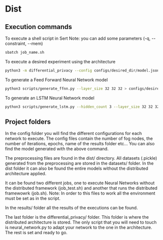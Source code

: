 # Dist

## Execution commands 

To execute a shell script in Sert 
Note: you can add some parameters (-q, --constraint, --mem)

```bash
sbatch job_name.sh
```

To execute a desired experiment using the architecture

```bash
python3 -m differential_privacy --config configs/desired_dir/model.json
```

To generate a Feed Forward Neural Network model

```bash
python3 scripts/generate_ffnn.py --layer_size 32 32 32 > configs/desired_dir/model.json
```

To generate an LSTM Neural Network model

```bash
python3 scripts/generate_lstm.py --hidden_count 3 --layer_size 32 32 32 > configs/desired_dir/model.json
```

## Project folders

In the config folder you will find the different configurations for each network to execute. The config files contain the number of fog nodes, the number of iterations, epochs, name of the results folder etc... You can also find the model generated with the above command. 

The preprocessing files are found in the dist/ directory. All datasets (.pickle) generated from the preprocessing are stored in the datasets/ folder. 
In the dist folder it can also be found the entire models without the distributed architecture applied. 

It can be found two different jobs, one to execute Neural Networks without the distributed framework (job_test.sh) and another that runs the distributed framewowrk (job.sh). 
Note: In order to this files to work all the environment must be set as in the script. 

In the results/ folder all the results of the executions can be found. 

The last folder is the differential_privacy/ folder. This folder is where the distributed architecture is stored. 
The only script that you will need to touch is neural_network.py to adapt your network to the one in the architecture. The rest is set and ready to go. 


